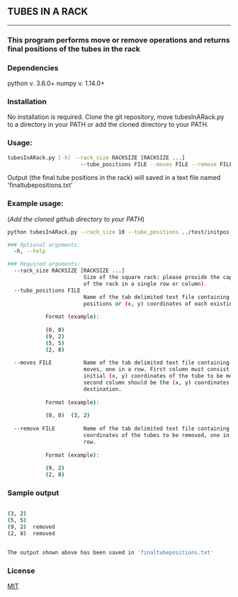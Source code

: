

## TUBES IN A RACK
------------------
### This program performs move or remove operations and returns final positions of the tubes in the rack

### Dependencies

python v. 3.6.0+
numpy v. 1.14.0+

### Installation

No installation is required. Clone the git repository, move tubesInARack.py to a directory in your PATH or add the cloned directory to your PATH. 

### Usage:
```bash
tubesInARack.py [-h] --rack_size RACKSIZE [RACKSIZE ...]
                       --tube_positions FILE --moves FILE --remove FILE
```
Output (the final tube positions in the rack) will saved in a text file named 'finaltubepositions.txt'

### Example usage:
(*Add the cloned github directory to your PATH*)

```bash
python tubesInARack.py --rack_size 10 --tube_positions ../test/initpos.txt --moves ../test/moves.txt --remove ../test/remove.txt 

### Optional arguments:
  -h, --help            

### Required arguments:
  --rack_size RACKSIZE [RACKSIZE ...]
                        Size of the square rack: please provide the capacity
                        of the rack in a single row or column).
  --tube_positions FILE
                        Name of the tab delimited text file containing the
                        positions or (x, y) coordinates of each existing tubes, one in a row.
			
			Format (example):
			
			(0, 0)
			(9, 2)
			(5, 5)
			(2, 8)
			
  --moves FILE          Name of the tab delimited text file containing the
                        moves, one in a row. First column must consist of the
                        initial (x, y) coordinates of the tube to be moved,
                        second column should be the (x, y) coordinates of the
                        destination.
			
			Format (example):
			
			(0, 0)	(3, 2)
			
  --remove FILE         Name of the tab delimited text file containing (x, y)
                        coordinates of the tubes to be removed, one in each
                        row.
			
			Format (example):
			
			(9, 2)
			(2, 8)
```			
### Sample output

```bash

(3, 2)
(5, 5)
(9, 2)  removed
(2, 8)  removed


The output shown above has been saved in 'finaltubepositions.txt'
```

### License
[MIT](https://choosealicense.com/licenses/mit/)
